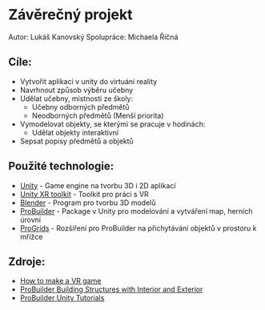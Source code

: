 # Závěrečný projekt
Autor: Lukáš Kanovský
Spolupráce: Michaela Říčná

## Cíle:
- Vytvořit aplikaci v unity do virtuání reality
- Navrhnout způsob výběru učebny
- Udělat učebny, místnosti ze školy:
    - Učebny odborných předmětů
    - Neodborných předmětů (Menší priorita)
- Vymodelovat objekty, se kterými se pracuje v hodinách:
    - Udělat objekty interaktivní
- Sepsat popisy předmětů a objektů

## Použité technologie:
- [Unity] - Game engine na tvorbu 3D i 2D aplikací
- [Unity XR toolkit] - Toolkit pro práci s VR
- [Blender] - Program pro tvorbu 3D modelů
- [ProBuilder] - Package v Unity pro modelování a vytváření map, herních úrovní
- [ProGrids] - Rozšíření pro ProBuilder na přichytávání objektů v prostoru k mřížce

## Zdroje:
- [How to make a VR game]
- [ProBuilder Building Structures with Interior and Exterior]
- [ProBuilder Unity Tutorials]


[Unity]:https://unity.com/
[How to make a VR game]:https://www.youtube.com/playlist?list=PLpEoiloH-4eP-OKItF8XNJ8y8e1asOJud
[Blender]:https://www.blender.org/
[ProBuilder]:https://unity.com/features/probuilder
[Unity XR toolkit]:https://docs.unity3d.com/Packages/com.unity.xr.interaction.toolkit@2.5/manual/index.html
[ProGrids]:https://docs.unity3d.com/Packages/com.unity.progrids@3.0/manual/index.html
[ProBuilder Building Structures with Interior and Exterior]:https://www.youtube.com/watch?v=CBa_opm3_GM
[ProBuilder Unity Tutorials]:https://www.youtube.com/playlist?list=PLs_yJ-RML1YeM2KbHbVKh50CkwINm-biV
